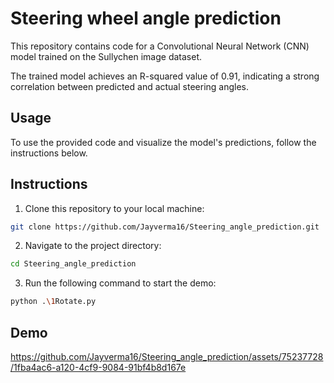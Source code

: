 # Steering wheel angle prediction

This repository contains code for a Convolutional Neural Network (CNN) model trained on the Sullychen image dataset. 

The trained model achieves an R-squared value of 0.91, indicating a strong correlation between predicted and actual steering angles.

## Usage

To use the provided code and visualize the model's predictions, follow the instructions below.

## Instructions

1. Clone this repository to your local machine:

```bash
git clone https://github.com/Jayverma16/Steering_angle_prediction.git
```

2. Navigate to the project directory:

```bash
cd Steering_angle_prediction
```

3. Run the following command to start the demo:

```bash
python .\1Rotate.py
```

## Demo

https://github.com/Jayverma16/Steering_angle_prediction/assets/75237728/1fba4ac6-a120-4cf9-9084-91bf4b8d167e





